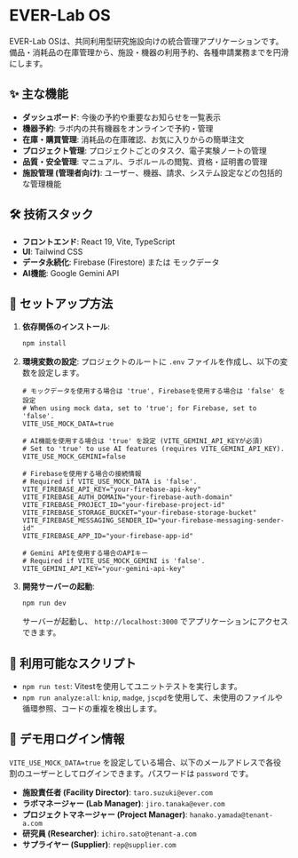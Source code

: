 # EVER-Lab OS

EVER-Lab OSは、共同利用型研究施設向けの統合管理アプリケーションです。備品・消耗品の在庫管理から、施設・機器の利用予約、各種申請業務までを円滑にします。

## ✨ 主な機能

*   **ダッシュボード**: 今後の予約や重要なお知らせを一覧表示
*   **機器予約**: ラボ内の共有機器をオンラインで予約・管理
*   **在庫・購買管理**: 消耗品の在庫確認、お気に入りからの簡単注文
*   **プロジェクト管理**: プロジェクトごとのタスク、電子実験ノートの管理
*   **品質・安全管理**: マニュアル、ラボルールの閲覧、資格・証明書の管理
*   **施設管理 (管理者向け)**: ユーザー、機器、請求、システム設定などの包括的な管理機能

## 🛠️ 技術スタック

*   **フロントエンド**: React 19, Vite, TypeScript
*   **UI**: Tailwind CSS
*   **データ永続化**: Firebase (Firestore) または モックデータ
*   **AI機能**: Google Gemini API

## 🚀 セットアップ方法

1.  **依存関係のインストール**:
    ```bash
    npm install
    ```

2.  **環境変数の設定**:
    プロジェクトのルートに `.env` ファイルを作成し、以下の変数を設定します。

    ```env
    # モックデータを使用する場合は 'true', Firebaseを使用する場合は 'false' を設定
    # When using mock data, set to 'true'; for Firebase, set to 'false'.
    VITE_USE_MOCK_DATA=true

    # AI機能を使用する場合は 'true' を設定 (VITE_GEMINI_API_KEYが必須)
    # Set to 'true' to use AI features (requires VITE_GEMINI_API_KEY).
    VITE_USE_MOCK_GEMINI=false

    # Firebaseを使用する場合の接続情報
    # Required if VITE_USE_MOCK_DATA is 'false'.
    VITE_FIREBASE_API_KEY="your-firebase-api-key"
    VITE_FIREBASE_AUTH_DOMAIN="your-firebase-auth-domain"
    VITE_FIREBASE_PROJECT_ID="your-firebase-project-id"
    VITE_FIREBASE_STORAGE_BUCKET="your-firebase-storage-bucket"
    VITE_FIREBASE_MESSAGING_SENDER_ID="your-firebase-messaging-sender-id"
    VITE_FIREBASE_APP_ID="your-firebase-app-id"
    
    # Gemini APIを使用する場合のAPIキー
    # Required if VITE_USE_MOCK_GEMINI is 'false'.
    VITE_GEMINI_API_KEY="your-gemini-api-key"
    ```

3.  **開発サーバーの起動**:
    ```bash
    npm run dev
    ```
    サーバーが起動し、 `http://localhost:3000` でアプリケーションにアクセスできます。

## 🧪 利用可能なスクリプト

*   `npm run test`: Vitestを使用してユニットテストを実行します。
*   `npm run analyze:all`: `knip`, `madge`, `jscpd`を使用して、未使用のファイルや循環参照、コードの重複を検出します。

## 👤 デモ用ログイン情報

`VITE_USE_MOCK_DATA=true` を設定している場合、以下のメールアドレスで各役割のユーザーとしてログインできます。パスワードは `password` です。

*   **施設責任者 (Facility Director)**: `taro.suzuki@ever.com`
*   **ラボマネージャー (Lab Manager)**: `jiro.tanaka@ever.com`
*   **プロジェクトマネージャー (Project Manager)**: `hanako.yamada@tenant-a.com`
*   **研究員 (Researcher)**: `ichiro.sato@tenant-a.com`
*   **サプライヤー (Supplier)**: `rep@supplier.com`